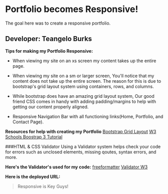 # Portfolio becomes Responsive!

The goal here was to create a responsive portfolio. 

## Developer: Teangelo Burks

**Tips for making my Portfolio Responsive:**
* When viewing my site on an xs screen my content takes up the entire page.
&nbsp;
* When viewing my site on a sm or larger screen, You'll notice that my content does not take up the entire screen. The reason for this is due to bootstrap's grid layout system using containers, rows, and columns.
&nbsp;

* While bootstrap does have an amazing grid layout system, Our good friend CSS comes in handy with adding padding/margins to help with getting our content properly aligned.
&nbsp;

*  Responsive Navigation Bar with all functioning links(Home, Portfolio, and Contact Page).

**Resources for help with creating my Portfolio**
[Bootstrap Grid Layout](https://getbootstrap.com/docs/5.0/forms/layout/#form-grid)
[W3 Schools Boostrap 3 Tutorial](https://www.w3schools.com/bootstrap/)
&nbsp;

###HTML & CSS Validator
Using a Validator system helps check your code for errors such as unclosed elements, missing qoutes, syntax errors, and more. 

**Here's the Validator's used for my code:**
[freeformatter](https://www.freeformatter.com/html-validator.html)
[Validator W3](https://validator.w3.org)

**Here is the deployed URL:**

>Responsive is Key Guys!